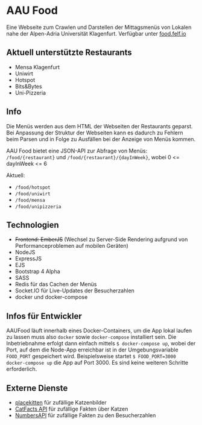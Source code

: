 # AAU Food

Eine Webseite zum Crawlen und Darstellen der Mittagsmenüs von Lokalen nahe der Alpen-Adria Universität Klagenfurt.
Verfügbar unter [food.felf.io](https://food.felf.io/)

## Aktuell unterstützte Restaurants

* Mensa Klagenfurt
* Uniwirt
* Hotspot
* Bits&Bytes
* Uni-Pizzeria 

## Info

Die Menüs werden aus dem HTML der Webseiten der Restaurants geparst. Bei Anpassung der Struktur der Webseiten kann es
dadurch zu Fehlern beim Parsen und in Folge zu Ausfällen bei der Anzeige von Menüs kommen.

AAU Food bietet eine JSON-API zur Abfrage von Menüs:
```/food/{restaurant}``` und ```/food/{restaurant}/{dayInWeek}```, wobei 0 <= dayInWeek <= 6

Aktuell:

* ```/food/hotspot```
* ```/food/uniwirt```
* ```/food/mensa```
* ```/food/unipizzeria```

## Technologien

* ~~Frontend: EmberJS~~ (Wechsel zu Server-Side Rendering aufgrund von Performanceproblemen auf mobilen Geräten)
* NodeJS
* ExpressJS
* EJS
* Bootstrap 4 Alpha
* SASS
* Redis für das Cachen der Menüs
* Socket.IO für Live-Updates der Besucherzahlen
* docker und docker-compose

## Infos für Entwickler

AAUFood läuft innerhalb eines Docker-Containers, um die App lokal laufen zu lassen muss also `docker`
sowie `docker-compose` installiert sein. Die Inbetriebnahme erfolgt dann einfach mittels `$ docker-compose up`, wobei
der Port, auf dem die Node-App erreichbar ist in der Umgebungsvariable `FOOD_PORT` gespeichert wird. Beispielsweise
startet `$ FOOD_PORT=3000 docker-compose up` die App auf Port 3000. Es sind keine weiteren Schritte erforderlich.

## Externe Dienste

* [placekitten](http://placekitten.com) für zufällige Katzenbilder
* [CatFacts API](http://catfacts-api.appspot.com/) für zufällige Fakten über Katzen
* [NumbersAPI](http://numbersapi.com/#42) für zufällige Fakten zu den Besucherzahlen

